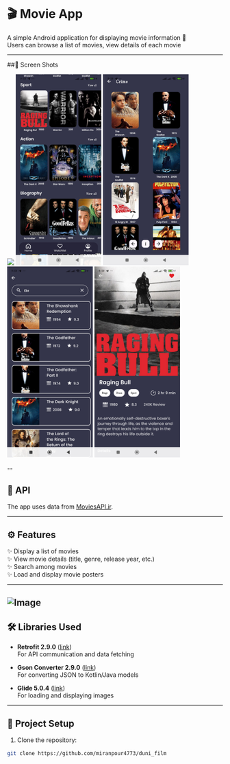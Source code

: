 # 🎬 Movie App

A simple Android application for displaying movie information 🎥  
Users can browse a list of movies, view details of each movie

---

##📱 Screen Shots
<p float="left">
  <img src="https://github.com/miranpour4773/duni_film/blob/fc1a530af9ec1338db3dd3904db798b0fcb0d0e0/Screenshot_2025-09-15-09-59-20-330_com.example.dunifilm.jpghttps://github.com/miranpour4773/duni_film/blob/fc1a530af9ec1338db3dd3904db798b0fcb0d0e0/Screenshot_2025-09-15-09-59-20-330_com.example.dunifilm.jpg" width="200" />
  <img src="https://github.com/miranpour4773/duni_film/blob/fc1a530af9ec1338db3dd3904db798b0fcb0d0e0/Screenshot_2025-09-15-09-59-26-757_com.example.dunifilm.jpg" width="200" />
  <img src="https://github.com/miranpour4773/duni_film/blob/fc1a530af9ec1338db3dd3904db798b0fcb0d0e0/Screenshot_2025-09-15-09-59-34-319_com.example.dunifilm.jpg" width="200" />
<img src="https://github.com/miranpour4773/duni_film/blob/fc1a530af9ec1338db3dd3904db798b0fcb0d0e0/Screenshot_2025-09-15-09-59-44-677_com.example.dunifilm.jpg" width="200" />
<img src="https://github.com/miranpour4773/duni_film/blob/fc1a530af9ec1338db3dd3904db798b0fcb0d0e0/Screenshot_2025-09-15-09-59-59-034_com.example.dunifilm%20(1).jpg" width="200" />
</p>

--

## 📡 API
The app uses data from [MoviesAPI.ir](https://moviesapi.ir/).

---

## ⚙️ Features
✨ Display a list of movies  
✨ View movie details (title, genre, release year, etc.)  
✨ Search among movies  
✨ Load and display movie posters

---

![Image](https://github.com/user-attachments/assets/c295027e-d831-475c-b8b6-e30ee4881dfa)
---

## 🛠️ Libraries Used
- **Retrofit 2.9.0** ([link](https://square.github.io/retrofit/))  
  For API communication and data fetching  

- **Gson Converter 2.9.0** ([link](https://github.com/square/retrofit/tree/master/retrofit-converters/gson))  
  For converting JSON to Kotlin/Java models  

- **Glide 5.0.4** ([link](https://github.com/bumptech/glide))  
  For loading and displaying images

---

## 🚀 Project Setup
1. Clone the repository:  
```bash
git clone https://github.com/miranpour4773/duni_film
